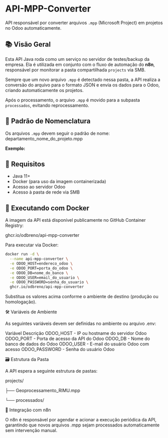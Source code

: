 # API-MPP-Converter

API responsável por converter arquivos `.mpp` (Microsoft Project) em projetos no Odoo automaticamente.

## 📚 Visão Geral

Esta API Java roda como um serviço no servidor de testes/backup da empresa. Ela é utilizada em conjunto com o fluxo de automação do **n8n**, responsável por monitorar a pasta compartilhada `projects` via SMB.

Sempre que um novo arquivo `.mpp` é detectado nessa pasta, a API realiza a conversão do arquivo para o formato JSON e envia os dados para o Odoo, criando automaticamente os projetos.

Após o processamento, o arquivo `.mpp` é movido para a subpasta `processados`, evitando reprocessamento.

## 📁 Padrão de Nomenclatura

Os arquivos `.mpp` devem seguir o padrão de nome:  departamento_nome_do_projeto.mpp



**Exemplo:**


## 🔧 Requisitos

- Java 11+
- Docker (para uso da imagem containerizada)
- Acesso ao servidor Odoo
- Acesso à pasta de rede via SMB

## 🚀 Executando com Docker

A imagem da API está disponível publicamente no GitHub Container Registry:

ghcr.io/odbreno/api-mpp-converter

Para executar via Docker:

```bash
docker run -d \
  --name api-mpp-converter \
  -e ODOO_HOST=endereco_odoo \
  -e ODOO_PORT=porta_do_odoo \
  -e ODOO_DB=nome_do_banco \
  -e ODOO_USER=email_do_usuario \
  -e ODOO_PASSWORD=senha_do_usuario \
  ghcr.io/odbreno/api-mpp-converter
````

Substitua os valores acima conforme o ambiente de destino (produção ou homologação).

🛠 Variáveis de Ambiente

As seguintes variáveis devem ser definidas no ambiente ou arquivo .env:

Variável	              Descrição
ODOO_HOST  - 	IP ou hostname do servidor Odoo
ODOO_PORT  -  Porta de acesso da API do Odoo
ODOO_DB  -  	Nome do banco de dados do Odoo
ODOO_USER  -  E-mail do usuário Odoo com acesso
ODOO_PASSWORD  -  Senha do usuário Odoo

🗃 Estrutura da Pasta

A API espera a seguinte estrutura de pastas:

projects/

├──
Geoprocessamento_RIMU.mpp

└──
processados/

🤝 Integração com n8n

O n8n é responsável por agendar e acionar a execução periódica da API, garantindo que novos arquivos .mpp sejam processados automaticamente sem intervenção manual.

